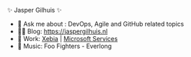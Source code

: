 ✨ Jasper Gilhuis ✨ 

- 💬 Ask me about : DevOps, Agile and GitHub related topics
- 🐱‍💻 Blog: https://jaspergilhuis.nl
- 🏤 Work: [Xebia](https://xebia.com) | [Microsoft Services](https://xebia.com/digital-transformation/microsoft-services/) 
- 🎵 Music: Foo Fighters - Everlong
